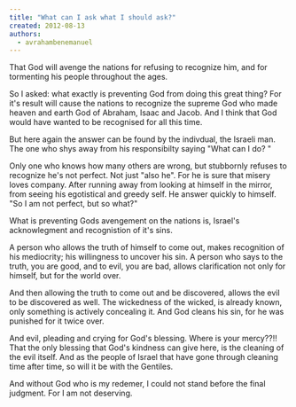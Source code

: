 ```yaml
---
title: "What can I ask what I should ask?"
created: 2012-08-13
authors: 
  - avrahambenemanuel
---
```


That God will avenge the nations for refusing to recognize him, and for tormenting his people throughout the ages.

So I asked: what exactly is preventing God from doing this great thing? For it's result will cause the nations to recognize the supreme God who made heaven and earth God of Abraham, Isaac and Jacob. And I think that God would have wanted to be recognised for all this time.

But here again the answer can be found by the indivdual, the Israeli man. The one who shys away from his responsibilty saying "What can I do? "

Only one who knows how many others are wrong, but stubbornly refuses to recognize he's not perfect. Not just "also he". For he is sure that misery loves company. After running away from looking at himself in the mirror, from seeing his egotistical and greedy self. He answer quickly to himself. "So I am not perfect, but so what?"

What is preventing Gods avengement on the nations is, Israel's acknowlegment and recognistion of it's sins.

A person who allows the truth of himself to come out, makes recognition of his mediocrity; his willingness to uncover his sin. A person who says to the truth, you are good, and to evil, you are bad, allows clarification not only for himself, but for the world over.

And then allowing the truth to come out and be discovered, allows the evil to be discovered as well. The wickedness of the wicked, is already known, only something is actively concealing it. And God cleans his sin, for he was punished for it twice over.

And evil, pleading and crying for God's blessing. Where is your mercy??!! That the only blessing that God's kindness can give here, is the cleaning of the evil itself. And as the people of Israel that have gone through cleaning time after time, so will it be with the Gentiles.

And without God who is my redemer, I could not stand before the final judgment. For I am not deserving.
